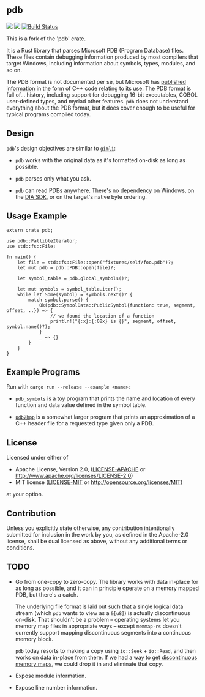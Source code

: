 `pdb`
===

[![](https://img.shields.io/crates/v/pdb.svg)](https://crates.io/crates/pdb) [![](https://docs.rs/pdb/badge.svg)](https://docs.rs/pdb/) [![Build Status](https://travis-ci.org/willglynn/pdb.svg?branch=master)](https://travis-ci.org/willglynn/pdb)

This is a fork of the 'pdb' crate.

It is a Rust library that parses Microsoft PDB (Program Database) files.
These files contain debugging information produced by most compilers that
target Windows, including information about symbols, types, modules, and so on.

The PDB format is not documented per sé, but Microsoft has [published
information](https://github.com/Microsoft/microsoft-pdb) in the form of C++
code relating to its use. The PDB format is full of... history, including
support for debugging 16-bit executables, COBOL user-defined types, and myriad
other features. `pdb` does not understand everything about the PDB format,
but it does cover enough to be useful for typical programs compiled today.

Design
---

`pdb`'s design objectives are similar to
[`gimli`](https://github.com/gimli-rs/gimli):

* `pdb` works with the original data as it's formatted on-disk as long as
  possible.

* `pdb` parses only what you ask.

* `pdb` can read PDBs anywhere. There's no dependency on Windows, on the
  [DIA SDK](https://msdn.microsoft.com/en-us/library/x93ctkx8.aspx), or on
  the target's native byte ordering.

Usage Example
---

```
extern crate pdb;

use pdb::FallibleIterator;
use std::fs::File;

fn main() {
    let file = std::fs::File::open("fixtures/self/foo.pdb")?;
    let mut pdb = pdb::PDB::open(file)?;
    
    let symbol_table = pdb.global_symbols()?;
    
    let mut symbols = symbol_table.iter();
    while let Some(symbol) = symbols.next()? {
        match symbol.parse() {
            Ok(pdb::SymbolData::PublicSymbol{function: true, segment, offset, ..}) => {
                // we found the location of a function
                println!("{:x}:{:08x} is {}", segment, offset, symbol.name()?);
            }
            _ => {}
        }
    }
}
```

Example Programs
---

Run with `cargo run --release --example <name>`:

* [`pdb_symbols`](examples/pdb_symbols.rs) is a toy program that prints the name and location of every function and
  data value defined in the symbol table.

* [`pdb2hpp`](examples/pdb2hpp.rs) is a somewhat larger program that prints an approximation of a C++ header file for
  a requested type given only a PDB.

License
---

Licensed under either of

 * Apache License, Version 2.0, ([LICENSE-APACHE](LICENSE-APACHE) or http://www.apache.org/licenses/LICENSE-2.0)
 * MIT license ([LICENSE-MIT](LICENSE-MIT) or http://opensource.org/licenses/MIT)

at your option.

Contribution
---

Unless you explicitly state otherwise, any contribution intentionally submitted
for inclusion in the work by you, as defined in the Apache-2.0 license, shall be dual licensed as above, without any
additional terms or conditions.


TODO
---

* Go from one-copy to zero-copy. The library works with data in-place for as
  long as possible, and it can in principle operate on a memory mapped PDB,
  but there's a catch.
  
  The underlying file format is laid out such that a single logical data
  stream (which `pdb` wants to view as a `&[u8]`) is actually  discontinuous
  on-disk. That shouldn't be a problem – operating systems let you memory map
  files in appropriate ways – except `memmap-rs` doesn't currently support
  mapping discontinuous segments into a continuous memory block.
   
  `pdb` today resorts to making a copy using `io::Seek` + `io::Read`, and
  then works on data in-place from there. If we had a way to [get
  discontinuous memory
  maps](https://github.com/danburkert/memmap-rs/issues/30), we could drop it
  in and eliminate that copy.

* Expose module information.

* Expose line number information.
